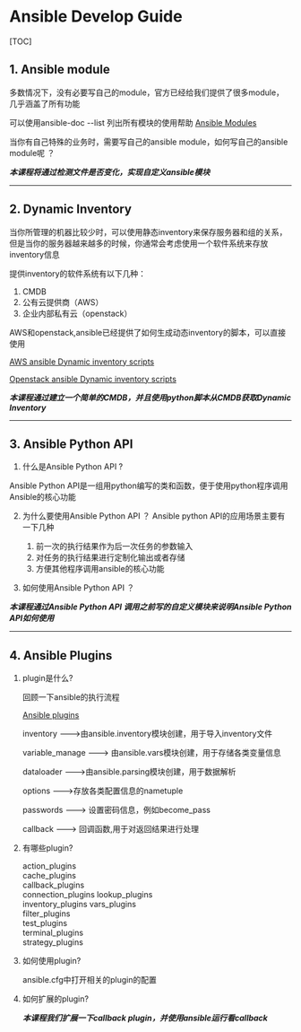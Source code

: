 # Ansible Develop Guide

[TOC]


## 1. Ansible module

多数情况下，没有必要写自己的module，官方已经给我们提供了很多module，几乎涵盖了所有功能

可以使用ansible-doc --list 列出所有模块的使用帮助 [Ansible Modules](https://github.com/ansible/ansible/tree/devel/lib/ansible/modules)

当你有自己特殊的业务时，需要写自己的ansible module，如何写自己的ansible module呢 ？

***本课程将通过检测文件是否变化，实现自定义ansible模块***
_ _ _


## 2. Dynamic Inventory

当你所管理的机器比较少时，可以使用静态inventory来保存服务器和组的关系，但是当你的服务器越来越多的时候，你通常会考虑使用一个软件系统来存放inventory信息

提供inventory的软件系统有以下几种：
1. CMDB
2. 公有云提供商（AWS）
3. 企业内部私有云（openstack）

AWS和openstack,ansible已经提供了如何生成动态inventory的脚本，可以直接使用

[AWS ansible Dynamic inventory scripts](http://docs.ansible.com/ansible/latest/intro_dynamic_inventory.html#id6)

[Openstack ansible Dynamic inventory scripts](http://docs.ansible.com/ansible/latest/intro_dynamic_inventory.html#example-openstack-external-inventory-script)

***本课程通过建立一个简单的CMDB，并且使用python脚本从CMDB获取Dynamic Inventory***


_ _ _

## 3. Ansible Python API 
1. 什么是Ansible Python API ?

Ansible Python API是一组用python编写的类和函数，便于使用python程序调用Ansible的核心功能

2. 为什么要使用Ansible Python API ？
Ansible python API的应用场景主要有一下几种
    1. 前一次的执行结果作为后一次任务的参数输入
    2. 对任务的执行结果进行定制化输出或者存储
    3. 方便其他程序调用ansible的核心功能

3. 如何使用Ansible Python API ？

***本课程通过Ansible Python API 调用之前写的自定义模块来说明Ansible Python API如何使用***

_ _ _

## 4. Ansible Plugins
1. plugin是什么? 

    回顾一下ansible的执行流程
    
    [Ansible plugins](https://github.com/ansible/ansible/tree/devel/lib/ansible/plugins)
    
    inventory --->由ansible.inventory模块创建，用于导入inventory文件
    
    variable_manage ---> 由ansible.vars模块创建，用于存储各类变量信息 
    
    dataloader --->由ansible.parsing模块创建，用于数据解析
    
    options --->存放各类配置信息的nametuple 
    
    passwords ---> 设置密码信息，例如become_pass 
    
    callback ---> 回调函数,用于对返回结果进行处理 

2. 有哪些plugin?

    action_plugins    
    cache_plugins     
    callback_plugins  
    connection_plugins
    lookup_plugins    
    inventory_plugins 
    vars_plugins      
    filter_plugins    
    test_plugins      
    terminal_plugins  
    strategy_plugins  

3. 如何使用plugin?

    ansible.cfg中打开相关的plugin的配置

4. 如何扩展的plugin?

    ***本课程我们扩展一下callback plugin，并使用ansible运行看callback***




